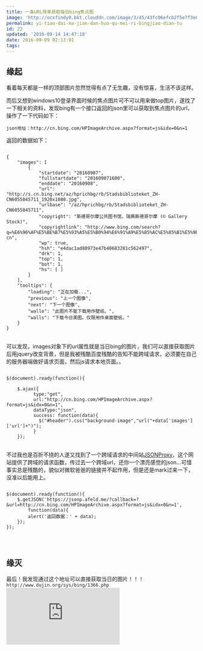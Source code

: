 ```yaml
---
title: 一条URL简单获取每日bing焦点图
image: 'http://ocxfindy0.bkt.clouddn.com/image/3/45/43fc06efcb2f5e7f3e8c3083fd1cf.jpg'
permalink: yi-tiao-dai-ma-jian-dan-huo-qu-mei-ri-bingjiao-dian-tu
id: 22
updated: '2016-09-14 14:47:18'
date: 2016-09-09 02:13:01
tags:
---
```


## 缘起
看着每天都是一样的顶部图片忽然觉得有点了无生趣，没有惊喜，生活不该这样。

而后又想到windows10登录界面时候的焦点图片可不可以用来做top图片，遂找了一下相关的资料，发现bing有一个接口返回的json里可以获取到焦点图片的url，操作了一下代码如下：

`json地址：http://cn.bing.com/HPImageArchive.aspx?format=js&idx=0&n=1`

返回的数据如下：
<pre><code class="language-js">
{
    "images": [
        {
            "startdate": "20160907", 
            "fullstartdate": "201609071600", 
            "enddate": "20160908", 
            "url": "http://s.cn.bing.net/az/hprichbg/rb/Stadsbiblioteket_ZH-CN6055045711_1920x1080.jpg", 
            "urlbase": "/az/hprichbg/rb/Stadsbiblioteket_ZH-CN6055045711", 
            "copyright": "斯德哥尔摩公共图书馆，瑞典斯德哥尔摩 (© Gallery Stock)", 
            "copyrightlink": "http://www.bing.com/search?q=%E6%96%AF%E5%BE%B7%E5%93%A5%E5%B0%94%E6%91%A9%E5%85%AC%E5%85%B1%E5%9B%BE%E4%B9%A6%E9%A6%86&form=hpcapt&mkt=zh-cn", 
            "wp": true, 
            "hsh": "e4dac1ad80973e47b40683281c562497", 
            "drk": 1, 
            "top": 1, 
            "bot": 1, 
            "hs": [ ]
        }
    ], 
    "tooltips": {
        "loading": "正在加载...", 
        "previous": "上一个图像", 
        "next": "下一个图像", 
        "walle": "此图片不能下载用作壁纸。", 
        "walls": "下载今日美图。仅限用作桌面壁纸。"
    }
}
</code>
</pre>
可以发现，images对象下的url属性就是当日bing的图片，我们可以直接获取图片后用jquery改变背景，但是我被残酷百度残酷的告知不能跨域请求，必须要在自己的服务器端做好请求页面，然后js请求本地页面。。
<pre>
<code class="language-js">
$(document).ready(function(){

    $.ajax({
          type:"get",
          url:"http://cn.bing.com/HPImageArchive.aspx?format=js&idx=0&n=1",
          dataType:"json",
          success: function(data){
            $("#header").css("background-image","url("+data['images']['url']+")");
          }
    });
</code>
</pre>
不过我也是百折不挠的人遂又找到了一个跨域请求的中间站[JSONProxy](https://jsonp.afeld.me/)，这个网站提供了跨域的请求函数，传过去一个跨域url，还你一个漂亮感觉的json...可惜事实总是残酷的，貌似对微软爸爸的链接并不起作用，但是还是mark过来一下，没准以后能用上。
<pre><code class="language-js">
$(document).ready(function(){
    $.getJSON('https://jsonp.afeld.me/?callback=?&url=http://cn.bing.com/HPImageArchive.aspx?format=js&idx=0&n=1', 
        function(data){
        alert('返回数据：' + data);
    });
});
</pre>
</code>

## 缘灭
最后！我发现通过这个地址可以直接获取当日的图片！！！
`http://www.dujin.org/sys/bing/1366.php`
![今日bing图片](http://www.dujin.org/sys/bing/1366.php)